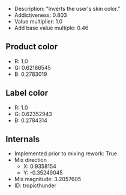 - Description: "Inverts the user's skin color."
- Addictiveness: 0.803
- Value multiplier: 1.0
- Add base value multiple: 0.46

## Product color
- R: 1.0
- G: 0.62186545
- B: 0.2783019

## Label color
- R: 1.0
- G: 0.62352943
- B: 0.2784314
## Internals
- Implemented prior to mixing rework: True
- Mix direction
    - X: 0.9358154
    - Y: -0.35249045
- Mix magnitude: 3.2057605
- ID: tropicthunder
